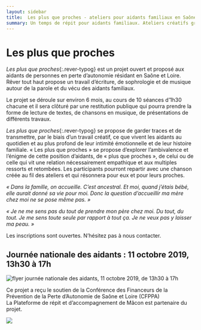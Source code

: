 ```yaml
---
layout: sidebar
title:  Les plus que proches - ateliers pour aidants familiaux en Saône et Loire et Mâcon.
summary: Un temps de répit pour aidants familiaux. Ateliers créatifs gratuits avec le soutien de la Conférence des Financeurs, qui offrent aux aidants un espace d'échange et les invitent à l'élaboration de leur vécu à travers des activités comme l'écriture, la composition de chansons, et la sophrologie.
---
```

# Les plus que proches

*Les plus que proches*{:.rever-typog} est un projet ouvert et proposé aux aidants de personnes en perte d’autonomie résidant en Saône et Loire. Rêver tout haut propose un travail d’écriture, de sophrologie et de musique autour de la parole et du vécu des aidants familiaux.

Le projet se déroule sur environ 6 mois, au cours de 10 séances d’1h30 chacune et il sera clôturé par une restitution publique qui pourra prendre la forme de lecture de textes, de chansons en musique, de présentations de différents travaux.

*Les plus que proches*{:.rever-typog} se propose de garder traces et de transmettre, par le biais d’un travail créatif, ce que vivent les aidants au quotidien et au plus profond de leur intimité émotionnelle et de leur histoire familiale. « Les plus que proches » se propose d’explorer l’ambivalence et l’énigme de cette position d’aidants, de « plus que proches », de celui ou de celle qui vit une relation nécessairement empathique et aux multiples ressorts et retombées. Les participants pourront repartir avec une chanson créée au fil des ateliers et qui résonnera pour eux et pour leurs proches. 

*« Dans la famille, on accueille. C’est ancestral. Et moi, quand j’étais bébé, elle aurait donné sa vie pour moi. Donc la question d’accueillir ma mère chez moi ne se pose même pas. »*

*« Je ne me sens pas du tout de prendre mon père chez moi. Du tout, du tout. Je me sens toute seule par rapport à tout ça. Je ne veux pas y laisser ma peau. »*


Les inscriptions sont ouvertes. N’hésitez pas à nous contacter. 

## Journée nationale des aidants : 11 octobre 2019, 13h30 à 17h
<div class="center-block"><img src="https://res.cloudinary.com/dnxcesebo/image/upload/v1567416176/plus_que_proches_flyer_p1_a84skg.jpg" alt="flyer journée nationale des aidants, 11 octobre 2019, de 13h30 à 17h"/></div>

Ce projet a reçu le soutien de la Conférence des Financeurs de la Prévention de la Perte d’Autonomie de Saône et Loire (CFPPA)<br>La Plateforme de répit et d’accompagnement de Mâcon est partenaire du projet.
<div class="center-block" style="width: 20%"><img src="https://res.cloudinary.com/dnxcesebo/image/upload/v1564208427/logo-CPFFA_rv5bj5.jpg"></div>




